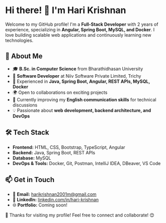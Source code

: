 # Hi there! 👋 I'm Hari Krishnan

Welcome to my GitHub profile! I'm a **Full-Stack Developer** with 2 years of experience, specializing in **Angular, Spring Boot, MySQL, and Docker**. I love building scalable web applications and continuously learning new technologies.

## 🚀 About Me
- 🎓 **B.Sc. in Computer Science** from Bharathidhasan University
- 💼 **Software Developer** at Niiv Software Private Limited, Trichy
- 🔧 Experienced in **Java, Spring Boot, Angular, REST APIs, MySQL, Docker**
- 🌍 Open to collaborations on exciting projects
- 📖 Currently improving my **English communication skills** for technical discussions
- 💡 Passionate about **web development, backend architecture, and DevOps**

## 🛠️ Tech Stack
- **Frontend:** HTML, CSS, Bootstrap, TypeScript, Angular
- **Backend:** Java, Spring Boot, REST APIs
- **Database:** MySQL
- **DevOps & Tools:** Docker, Git, Postman, IntelliJ IDEA, DBeaver, VS Code

## 📫 Get in Touch
- 📧 **Email:** [harikrishnan2001m@gmail.com](mailto:harikrishnan2001m@gmail.com)
- 💼 **LinkedIn:** [linkedin.com/in/hari-krishnan](https://www.linkedin.com/in/hari-krishnan)
- 🌐 **Portfolio:** Coming soon!

💖 Thanks for visiting my profile! Feel free to connect and collaborate! 😊

